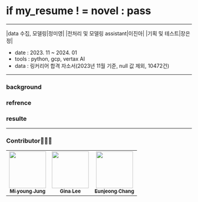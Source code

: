 # if my_resume ! = novel : pass


---

|data 수집, 모델링|정미영|
|전처리 및 모델링 assistant|이진아|
|기획 및 테스트|장은정|

- date : 2023. 11 ~ 2024. 01
- tools : python, gcp, vertax AI
- data : 링커리어 합격 자소서(2023년 11월 기준, null 값 제외, 10472건)



---

### background

### refrence 

### 

### resulte
---
### Contributor🧚🏻‍♂️
<table>
  <tr>
    <td align="center"><a href="https://github.com/AsellaS2"><img src="https://github.com/AsellaS2/gcpchat/assets/69001369/d0d733fc-63ea-4df6-a76b-93ae79990d24" width="100px;" alt=""/><br/><sub><b>Mi young Jung</b></sub><br/> </a></td>
    <td align="center"><a href="https://github.com/ricecakeblack"><img src="https://github.com/AsellaS2/gcpchat/assets/69001369/bfeba308-fa1c-4c35-a1a0-09a30c29ca52" width="100px;" alt=""/><br/><sub><b>Gina Lee</b></sub><br/> </a></td>
    <td align="center"><a href="https://github.com/Eunjeong1004"><img src="https://github.com/AsellaS2/gcpchat/assets/69001369/f675e5d1-2508-464f-b0c7-4a53711ec1b3" width="100px;" alt=""/><br /><sub><b>Eunjeong Chang</b></sub><br/> </a></td>
     </tr>
</table>

